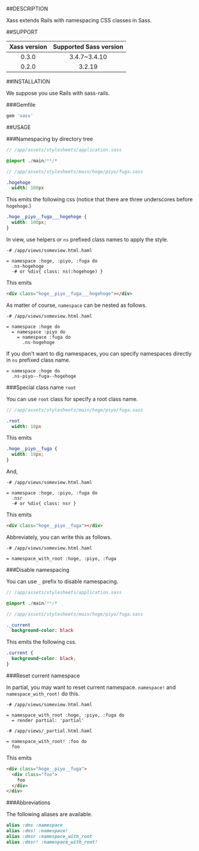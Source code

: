 ##DESCRIPTION

Xass extends Rails with namespacing CSS classes in Sass.

##SUPPORT

|Xass version|Supported Sass version|
|:-:|:-:|
|0.3.0|3.4.7~3.4.10|
|0.2.0|3.2.19|

##INSTALLATION

We suppose you use Rails with sass-rails.

###Gemfile

```rb
gem 'xass'
```

##USAGE

###Namespacing by directory tree

```sass
// /app/assets/stylesheets/application.sass

@import ./main/**/*
```

```sass
// /app/assets/stylesheets/main/hoge/piyo/fuga.sass

.hogehoge
  width: 100px
```

This emits the following css (notice that there are three underscores before `hogehoge`.)

```css
.hoge__piyo__fuga___hogehoge {
  width: 100px;
}
```

In view, use helpers or `ns` prefixed class names to apply the style.

```haml
-# /app/views/someview.html.haml

= namespace :hoge, :piyo, :fuga do
  .ns-hogehoge
  -# or %div{ class: ns(:hogehoge) }
```

This emits

```html
<div class="hoge__piyo__fuga___hogehoge"></div>
```

As matter of course, `namespace` can be nested as follows.

```haml
-# /app/views/someview.html.haml

= namespace :hoge do
  = namespace :piyo do
    = namespace :fuga do
      .ns-hogehoge
```

If you don't want to dig namespaces, you can specify namespaces directly in `ns` prefixed class name.

```haml
= namespace :hoge do
  .ns-piyo--fuga--hogehoge
```

###Special class name `root`

You can use `root` class for specify a root class name.

```sass
// /app/assets/stylesheets/main/hoge/piyo/fuga.sass

.root
  width: 10px
```

This emits

```css
.hoge__piyo__fuga {
  width: 10px;
}
```

And,

```haml
-# /app/views/someview.html.haml

= namespace :hoge, :piyo, :fuga do
  .nsr
  -# or %div{ class: nsr }
```

This emits

```html
<div class="hoge__piyo__fuga"></div>
```

Abbreviately, you can write this as follows.

```haml
-# /app/views/someview.html.haml

= namespace_with_root :hoge, :piyo, :fuga
```

###Disable namespacing

You can use `_` prefix to disable namespacing.

```sass
// /app/assets/stylesheets/application.sass

@import ./main/**/*
```

```sass
// /app/assets/stylesheets/main/hoge/piyo/fuga.sass

._current
  background-color: black
```

This emits the following css.

```css
.current {
  background-color: black;
}
```

###Reset current namespace

In partial, you may want to reset current namespace. `namespace!` and `namespace_with_root!` do this.

```haml
-# /app/views/someview.html.haml

= namespace_with_root :hoge, :piyo, :fuga do
  = render partial: 'partial'
```

```haml
-# /app/views/_partial.html.haml

= namespace_with_root! :foo do
  foo
```

This emits

```html
<div class="hoge__piyo__fuga">
  <div class="foo">
    foo
  </div>
</div>
```

###Abbreviations

The following aliases are available.

```ruby
alias :dns :namespace
alias :dns! :namespace!
alias :dnsr :namespace_with_root
alias :dnsr! :namespace_with_root!
```

